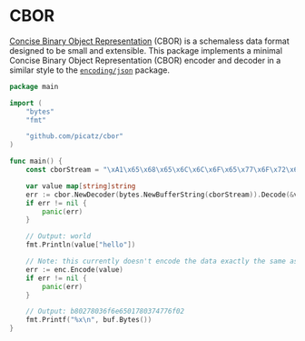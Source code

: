 # CBOR
 
[Concise Binary Object Representation](https://www.rfc-editor.org/rfc/rfc8949.html) (CBOR) is a schemaless data format 
designed to be small and extensible. This package implements a minimal Concise Binary Object Representation (CBOR)
encoder and decoder in a similar style to the [`encoding/json`](https://pkg.go.dev/encoding/json) package.

```go
package main

import (
	"bytes"
	"fmt"

	"github.com/picatz/cbor"
)

func main() {
	const cborStream = "\xA1\x65\x68\x65\x6C\x6C\x6F\x65\x77\x6F\x72\x6C\x64" // {"hello": "world"}

	var value map[string]string
	err := cbor.NewDecoder(bytes.NewBufferString(cborStream)).Decode(&value)
	if err != nil {
		panic(err)
	}

	// Output: world
	fmt.Println(value["hello"])

	// Note: this currently doesn't encode the data exactly the same as it got it (non-canonical).
	err := enc.Encode(value)
	if err != nil {
		panic(err)
	}

	// Output: b80278036f6e6501780374776f02
	fmt.Printf("%x\n", buf.Bytes())
}
```
